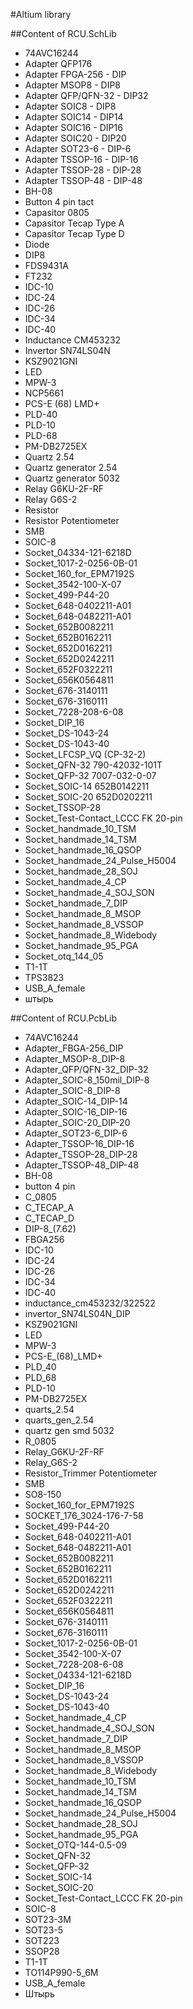 #Altium library

##Content of RCU.SchLib
+ 74AVC16244
+ Adapter QFP176
+ Adapter FPGA-256 - DIP
+ Adapter MSOP8 - DIP8
+ Adapter QFP/QFN-32 - DIP32
+ Adapter SOIC8 - DIP8
+ Adapter SOIC14 - DIP14
+ Adapter SOIC16 - DIP16
+ Adapter SOIC20 - DIP20
+ Adapter SOT23-6 - DIP-6
+ Adapter TSSOP-16 - DIP-16
+ Adapter TSSOP-28 - DIP-28
+ Adapter TSSOP-48 - DIP-48
+ BH-08
+ Button 4 pin tact
+ Capasitor 0805
+ Capasitor Tecap Type A
+ Capasitor Tecap Type D
+ Diode
+ DIP8
+ FDS9431A
+ FT232
+ IDC-10
+ IDC-24
+ IDC-26
+ IDC-34
+ IDC-40
+ Inductance CM453232
+ Invertor SN74LS04N
+ KSZ9021GNI
+ LED
+ MPW-3
+ NCP5661
+ PCS-E (68) LMD+
+ PLD-40
+ PLD-10
+ PLD-68
+ PM-DB2725EX
+ Quartz 2.54
+ Quartz generator 2.54
+ Quartz generator 5032
+ Relay G6KU-2F-RF
+ Relay G6S-2
+ Resistor
+ Resistor Potentiometer
+ SMB
+ SOIC-8 
+ Socket_04334-121-6218D
+ Socket_1017-2-0256-0B-01
+ Socket_160_for_EPM7192S
+ Socket_3542-100-X-07
+ Socket_499-P44-20
+ Socket_648-0402211-A01
+ Socket_648-0482211-A01
+ Socket_652B0082211
+ Socket_652B0162211
+ Socket_652D0162211
+ Socket_652D0242211
+ Socket_652F0322211
+ Socket_656K0564811
+ Socket_676-3140111
+ Socket_676-3160111
+ Socket_7228-208-6-08
+ Socket_DIP_16
+ Socket_DS-1043-24
+ Socket_DS-1043-40   
+ Socket_LFCSP_VQ (CP-32-2)
+ Socket_QFN-32       790-42032-101T
+ Socket_QFP-32       7007-032-0-07
+ Socket_SOIC-14      652B0142211
+ Socket_SOIC-20      652D0202211
+ Socket_TSSOP-28
+ Socket_Test-Contact_LCCC FK 20-pin
+ Socket_handmade_10_TSM
+ Socket_handmade_14_TSM
+ Socket_handmade_16_QSOP
+ Socket_handmade_24_Pulse_H5004
+ Socket_handmade_28_SOJ
+ Socket_handmade_4_CP
+ Socket_handmade_4_SOJ_SON
+ Socket_handmade_7_DIP
+ Socket_handmade_8_MSOP
+ Socket_handmade_8_VSSOP
+ Socket_handmade_8_Widebody
+ Socket_handmade_95_PGA
+ Socket_otq_144_05   
+ T1-1T
+ TPS3823
+ USB_A_female
+ штырь

##Content of RCU.PcbLib
+ 74AVC16244
+ Adapter_FBGA-256_DIP
+ Adapter_MSOP-8_DIP-8
+ Adapter_QFP/QFN-32_DIP-32
+ Adapter_SOIC-8_150mil_DIP-8
+ Adapter_SOIC-8_DIP-8
+ Adapter_SOIC-14_DIP-14
+ Adapter_SOIC-16_DIP-16
+ Adapter_SOIC-20_DIP-20
+ Adapter_SOT23-6_DIP-6
+ Adapter_TSSOP-16_DIP-16
+ Adapter_TSSOP-28_DIP-28
+ Adapter_TSSOP-48_DIP-48
+ BH-08
+ button 4 pin
+ C_0805
+ C_TECAP_A
+ C_TECAP_D
+ DIP-8_(7.62)
+ FBGA256
+ IDC-10
+ IDC-24
+ IDC-26
+ IDC-34
+ IDC-40
+ inductance_cm453232/322522
+ invertor_SN74LS04N_DIP
+ KSZ9021GNI
+ LED
+ MPW-3
+ PCS-E_(68)_LMD+
+ PLD_40
+ PLD_68
+ PLD-10
+ PM-DB2725EX
+ quarts_2.54
+ quarts_gen_2.54
+ quartz gen smd 5032
+ R_0805
+ Relay_G6KU-2F-RF
+ Relay_G6S-2
+ Resistor_Trimmer Potentiometer
+ SMB
+ SO8-150
+ Socket_160_for_EPM7192S
+ SOCKET_176_3024-176-7-58
+ Socket_499-P44-20
+ Socket_648-0402211-A01
+ Socket_648-0482211-A01
+ Socket_652B0082211
+ Socket_652B0162211
+ Socket_652D0162211
+ Socket_652D0242211
+ Socket_652F0322211
+ Socket_656K0564811
+ Socket_676-3140111
+ Socket_676-3160111
+ Socket_1017-2-0256-0B-01
+ Socket_3542-100-X-07
+ Socket_7228-208-6-08
+ Socket_04334-121-6218D
+ Socket_DIP_16
+ Socket_DS-1043-24
+ Socket_DS-1043-40
+ Socket_handmade_4_CP
+ Socket_handmade_4_SOJ_SON
+ Socket_handmade_7_DIP
+ Socket_handmade_8_MSOP
+ Socket_handmade_8_VSSOP
+ Socket_handmade_8_Widebody
+ Socket_handmade_10_TSM
+ Socket_handmade_14_TSM
+ Socket_handmade_16_QSOP
+ Socket_handmade_24_Pulse_H5004
+ Socket_handmade_28_SOJ
+ Socket_handmade_95_PGA
+ Socket_OTQ-144-0.5-09
+ Socket_QFN-32
+ Socket_QFP-32
+ Socket_SOIC-14
+ Socket_SOIC-20
+ Socket_Test-Contact_LCCC FK 20-pin
+ SOIC-8
+ SOT23-3M
+ SOT23-5
+ SOT223
+ SSOP28
+ T1-1T
+ TO114P990-5_6M
+ USB_A_female
+ Штырь